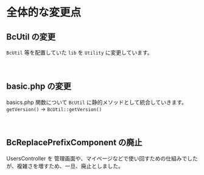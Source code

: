 # 全体的な変更点

## BcUtil の変更
`BcUtil` 等を配置していた `lib` を `Utility` に変更しています。

　
## basic.php の変更 
basics.php 関数について `BcUtil` に静的メソッドとして統合していきます。   
`getVersion()` → `BcUtil::getVersion()`

　
## BcReplacePrefixComponent の廃止
UsersController を 管理画面や、マイページなどで使い回すための仕組みでしたが、複雑さを増すため、一旦、廃止としました。
